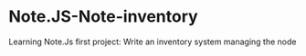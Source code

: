 # Note.JS-Note-inventory
Learning Note.Js first project: Write an inventory system managing the node
